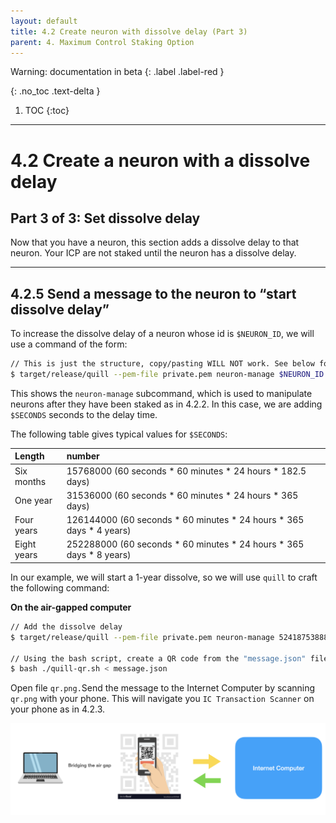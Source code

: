 ```yaml
---
layout: default
title: 4.2 Create neuron with dissolve delay (Part 3)
parent: 4. Maximum Control Staking Option
---
```

Warning: documentation in beta
{: .label .label-red }

{: .no_toc .text-delta }

1. TOC
{:toc}

* * *
# 4.2 Create a **neuron** with a **dissolve delay** 
## Part 3 of 3: Set dissolve delay

Now that you have a neuron, this section adds a dissolve delay to that neuron. Your ICP are not staked until the neuron has a dissolve delay.

* * *
## 4.2.5 Send a message to the neuron to “start dissolve delay”

To increase the dissolve delay of a neuron whose id is `$NEURON_ID`, we will use a command of the form:

```bash
// This is just the structure, copy/pasting WILL NOT work. See below for working command
$ target/release/quill --pem-file private.pem neuron-manage $NEURON_ID --additional-dissolve-delay-seconds $SECONDS
```

This shows the `neuron-manage` subcommand, which is used to manipulate neurons after they have been staked as in 4.2.2. In this case, we are adding `$SECONDS` seconds to the delay time.

The following table gives typical values for `$SECONDS`:

| Length | number |
| :------------- | :------------- |
| Six months | 15768000 (60 seconds * 60 minutes * 24 hours * 182.5 days) |
| One year | 31536000 (60 seconds * 60 minutes * 24 hours * 365 days) |
| Four years | 126144000 (60 seconds * 60 minutes * 24 hours * 365 days * 4 years)  |
| Eight years | 252288000 (60 seconds * 60 minutes * 24 hours * 365 days * 8 years)  |

In our example, we will start a 1-year dissolve, so we will use `quill` to craft the following command:

**On the air-gapped computer**

```bash
// Add the dissolve delay
$ target/release/quill --pem-file private.pem neuron-manage 5241875388871980017 --additional-dissolve-delay-seconds 31536000 > message.json

// Using the bash script, create a QR code from the "message.json" file created by quill with your message
$ bash ./quill-qr.sh < message.json
```

Open file `qr.png.`Send the message to the Internet Computer by scanning `qr.png` with your phone. This will navigate you `IC Transaction Scanner` on your phone as in 4.2.3.

![image](../assets/images/qr-code-scan-2.png)
